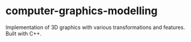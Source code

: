 # computer-graphics-modelling
Implementation of 3D graphics with various transformations and features. Built with C++.
